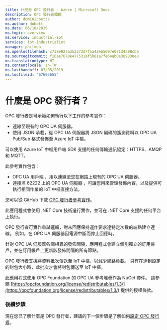 ```yaml
---
title: 什麼是 OPC 發行者 - Azure | Microsoft Docs
description: OPC 發行者概觀
author: dominicbetts
ms.author: dobett
ms.date: 06/10/2019
ms.topic: overview
ms.service: industrial-iot
services: iot-industrialiot
manager: philmea
ms.openlocfilehash: c738e927a352373d7f5a4aeb5697e07134a98cba
ms.sourcegitcommit: f10ae7078e477531af5b61a7fe64ab0e389830e8
ms.translationtype: HT
ms.contentlocale: zh-TW
ms.lasthandoff: 07/05/2019
ms.locfileid: "67603655"
---
```

# <a name="what-is-opc-publisher"></a>什麼是 OPC 發行者？

OPC 發行者是可示範如何執行以下工作的參考實作：

- 連線至現有的 OPC UA 伺服器。
- 使用 JSON 承載，從 OPC UA 伺服器將 JSON 編碼的遙測資料以 OPC UA Pub/Sub 格式發佈至 Azure IoT 中樞。

可以使用 Azure IoT 中樞用戶端 SDK 支援的任何傳輸通訊協定：HTTPS、AMQP 和 MQTT。

此參考實作包含：

- OPC UA 用戶端  ，用以連線至您在網路上現有的 OPC UA 伺服器。
- 連接埠 62222 上的 OPC UA 伺服器  ，可讓您用來管理發佈內容，以及提供可執行相同作業的 IoT 中樞直接方法。

您可以從 GitHub 下載 [OPC 發行者參考實作](https://github.com/Azure/iot-edge-opc-publisher)。

此應用程式會使用 .NET Core 技術進行實作，並可在 .NET Core 支援的任何平台上執行。

OPC 發行者可實作重試邏輯，對未回應保持運作要求達特定次數的端點建立連線。 例如，在 OPC UA 伺服器因電源中斷而停止回應時。

針對 OPC UA 伺服器各個相異的發佈間隔，應用程式會建立個別獨立的訂用帳戶，並在訂用帳戶上更新該發佈間隔的所有節點。

OPC 發行者支援將資料批次傳送至 IoT 中樞，以減少網路負載。 只有在達到設定的封包大小時，此批次才會將封包傳送至 IoT 中樞。

此應用程式使用 OPC Foundation 的 OPC UA 參考堆疊作為 NuGet 套件。 請參閱 [https://opcfoundation.org/license/redistributables/1.3/](https://opcfoundation.org/license/redistributables/1.3/) 提供的授權條款。

### <a name="next-steps"></a>後續步驟

現在您已了解什麼是 OPC 發行者，建議的下一個步驟是了解如何[設定 OPC 發行者](howto-opc-publisher-configure.md)。
